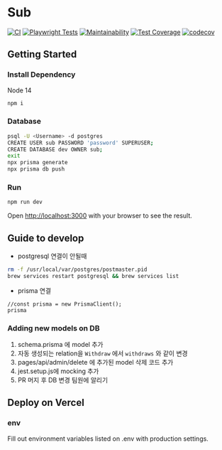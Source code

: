 # Sub

[![CI](https://github.com/submarine-kr/sub/actions/workflows/ci.yml/badge.svg)](https://github.com/submarine-kr/sub/actions/workflows/ci.yml)
[![Playwright Tests](https://github.com/younginch/sub/actions/workflows/playwright.yml/badge.svg)](https://github.com/younginch/sub/actions/workflows/playwright.yml)
[![Maintainability](https://api.codeclimate.com/v1/badges/07199be51bc066ba061f/maintainability)](https://codeclimate.com/repos/62a0a015e9eec62ffd00714b/maintainability)
[![Test Coverage](https://api.codeclimate.com/v1/badges/07199be51bc066ba061f/test_coverage)](https://codeclimate.com/repos/62a0a015e9eec62ffd00714b/test_coverage)
[![codecov](https://codecov.io/gh/younginch/sub/branch/main/graph/badge.svg?token=ET2YVQ4FTC)](https://codecov.io/gh/younginch/sub)

## Getting Started

### Install Dependency

Node 14

```bash
npm i
```

### Database

```bash
psql -U <Username> -d postgres
CREATE USER sub PASSWORD 'password' SUPERUSER;
CREATE DATABASE dev OWNER sub;
exit
npx prisma generate
npx prisma db push
```

### Run

```bash
npm run dev
```
Open [http://localhost:3000](http://localhost:3000) with your browser to see the result.

## Guide to develop

- postgresql 연결이 안될때

```bash
rm -f /usr/local/var/postgres/postmaster.pid
brew services restart postgresql && brew services list
```

- prisma 연결

```javascipt
//const prisma = new PrismaClient();
prisma
```

### Adding new models on DB

1. schema.prisma 에 model 추가
2. 자동 생성되는 relation을 `Withdraw` 에서 `withdraws` 와 같이 변경
3. pages/api/admin/delete 에 추가된 model 삭제 코드 추가
4. jest.setup.js에 mocking 추가
5. PR 머지 후 DB 변경 팀원에 알리기

## Deploy on Vercel

### env

Fill out environment variables listed on .env with production settings.
